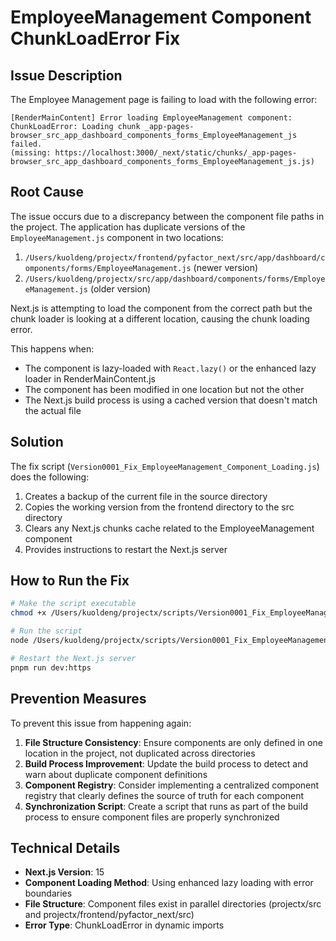 # EmployeeManagement Component ChunkLoadError Fix

## Issue Description

The Employee Management page is failing to load with the following error:

```
[RenderMainContent] Error loading EmployeeManagement component: ChunkLoadError: Loading chunk _app-pages-browser_src_app_dashboard_components_forms_EmployeeManagement_js failed.
(missing: https://localhost:3000/_next/static/chunks/_app-pages-browser_src_app_dashboard_components_forms_EmployeeManagement_js.js)
```

## Root Cause

The issue occurs due to a discrepancy between the component file paths in the project. The application has duplicate versions of the `EmployeeManagement.js` component in two locations:

1. `/Users/kuoldeng/projectx/frontend/pyfactor_next/src/app/dashboard/components/forms/EmployeeManagement.js` (newer version)
2. `/Users/kuoldeng/projectx/src/app/dashboard/components/forms/EmployeeManagement.js` (older version)

Next.js is attempting to load the component from the correct path but the chunk loader is looking at a different location, causing the chunk loading error.

This happens when:

- The component is lazy-loaded with `React.lazy()` or the enhanced lazy loader in RenderMainContent.js
- The component has been modified in one location but not the other
- The Next.js build process is using a cached version that doesn't match the actual file

## Solution

The fix script (`Version0001_Fix_EmployeeManagement_Component_Loading.js`) does the following:

1. Creates a backup of the current file in the source directory
2. Copies the working version from the frontend directory to the src directory
3. Clears any Next.js chunks cache related to the EmployeeManagement component
4. Provides instructions to restart the Next.js server

## How to Run the Fix

```bash
# Make the script executable
chmod +x /Users/kuoldeng/projectx/scripts/Version0001_Fix_EmployeeManagement_Component_Loading.js

# Run the script
node /Users/kuoldeng/projectx/scripts/Version0001_Fix_EmployeeManagement_Component_Loading.js

# Restart the Next.js server
pnpm run dev:https
```

## Prevention Measures

To prevent this issue from happening again:

1. **File Structure Consistency**: Ensure components are only defined in one location in the project, not duplicated across directories
2. **Build Process Improvement**: Update the build process to detect and warn about duplicate component definitions
3. **Component Registry**: Consider implementing a centralized component registry that clearly defines the source of truth for each component
4. **Synchronization Script**: Create a script that runs as part of the build process to ensure component files are properly synchronized

## Technical Details

- **Next.js Version**: 15
- **Component Loading Method**: Using enhanced lazy loading with error boundaries
- **File Structure**: Component files exist in parallel directories (projectx/src and projectx/frontend/pyfactor_next/src)
- **Error Type**: ChunkLoadError in dynamic imports 